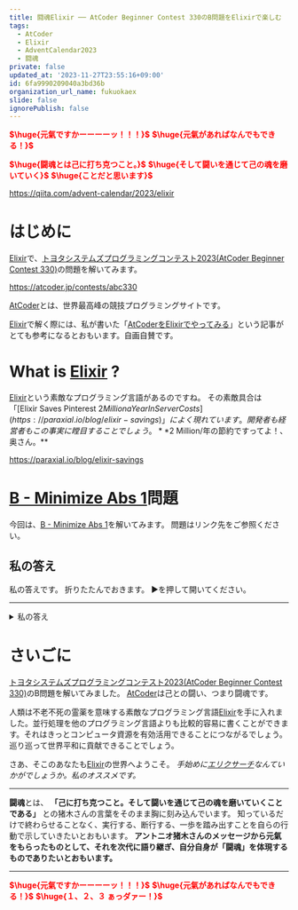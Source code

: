 ```yaml
---
title: 闘魂Elixir ── AtCoder Beginner Contest 330のB問題をElixirで楽しむ
tags:
  - AtCoder
  - Elixir
  - AdventCalendar2023
  - 闘魂
private: false
updated_at: '2023-11-27T23:55:16+09:00'
id: 6fa9990209040a3bd36b
organization_url_name: fukuokaex
slide: false
ignorePublish: false
---
```

<b><font color="red">$\huge{元氣ですかーーーーッ！！！}$</font></b>
<b><font color="red">$\huge{元氣があればなんでもできる！}$</font></b>

<b><font color="red">$\huge{闘魂とは己に打ち克つこと。}$</font></b>
<b><font color="red">$\huge{そして闘いを通じて己の魂を磨いていく}$</font></b>
<b><font color="red">$\huge{ことだと思います}$</font></b>


https://qiita.com/advent-calendar/2023/elixir


# はじめに

[Elixir](https://elixir-lang.org/)で、[トヨタシステムズプログラミングコンテスト2023(AtCoder Beginner Contest 330)](https://atcoder.jp/contests/abc330)の問題を解いてみます。

https://atcoder.jp/contests/abc330

[AtCoder](https://atcoder.jp/home)とは、世界最高峰の競技プログラミングサイトです。

[Elixir](https://elixir-lang.org/)で解く際には、私が書いた「[AtCoderをElixirでやってみる](https://zenn.dev/torifukukaiou/articles/ac84c87736ceebf4da01)」という記事がとても参考になるとおもいます。自画自賛です。

# What is [Elixir](https://elixir-lang.org/) ?

[Elixir](https://elixir-lang.org/)という素敵なプログラミング言語があるのですね。
その素敵具合は「[Elixir Saves Pinterest $2 Million a Year In Server Costs](https://paraxial.io/blog/elixir-savings)」によく現れています。開発者も経営者もこの事実に瞠目することでしょう。 **$2 Million/年の節約ですってよ！、奥さん。**

https://paraxial.io/blog/elixir-savings

# [B - Minimize Abs 1](https://atcoder.jp/contests/abc330/tasks/abc330_b)問題

今回は、[B - Minimize Abs 1](https://atcoder.jp/contests/abc330/tasks/abc330_b)を解いてみます。
問題はリンク先をご参照ください。

## 私の答え

私の答えです。
折りたたんでおきます。
▶を押して開いてください。

---

<details><summary>私の答え</summary>

```elixir
defmodule Main do
  def main do
    [_n, l, r] =
      IO.read(:line) |> String.trim() |> String.split(" ") |> Enum.map(&String.to_integer/1)
    list = IO.read(:line) |> String.trim() |> String.split(" ") |> Enum.map(&String.to_integer/1)

    solve(list, l, r)
    |> IO.puts()
  end
  
  def solve(list, l, r) do
    list
    |> Enum.map(fn a -> do_solve(a, l, r) end)
    |> Enum.join(" ")
  end
  
  defp do_solve(a, l, _r) when a <= l, do: l
  defp do_solve(a, _l, r) when a >= r, do: r
  defp do_solve(a, _l, _r) , do: a
end
```

</details>


# さいごに

[トヨタシステムズプログラミングコンテスト2023(AtCoder Beginner Contest 330)](https://atcoder.jp/contests/abc330)のB問題を解いてみました。
[AtCoder](https://atcoder.jp/home)は己との闘い、つまり闘魂です。

人類は不老不死の霊薬を意味する素敵なプログラミング言語[Elixir](https://elixir-lang.org/)を手に入れました。並行処理を他のプログラミング言語よりも比較的容易に書くことができます。それはきっとコンピュータ資源を有効活用できることにつながるでしょう。巡り巡って世界平和に貢献できることでしょう。

さあ、そこのあなたも[Elixir](https://elixir-lang.org/)の世界へようこそ。
_手始めに[エリクサーチ](https://elixir-lang.info/)なんていかがでしょうか。私のオススメです。_

---

**闘魂**とは、  **「己に打ち克つこと。そして闘いを通じて己の魂を磨いていくことである」** との猪木さんの言葉をそのまま胸に刻み込んでいます。
知っているだけで終わらせることなく、実行する、断行する、一歩を踏み出すことを自らの行動で示していきたいとおもいます。
**アントニオ猪木さんのメッセージから元氣をもらったものとして、それを次代に語り継ぎ、自分自身が「闘魂」を体現するものでありたいとおもいます。**

---

<b><font color="red">$\huge{元氣ですかーーーーッ！！！}$</font></b>
<b><font color="red">$\huge{元氣があればなんでもできる！}$</font></b>
<b><font color="red">$\huge{１、２、３ ぁっダァー！}$</font></b>
